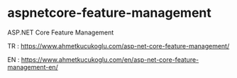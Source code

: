 # aspnetcore-feature-management
ASP.NET Core Feature Management

TR : https://www.ahmetkucukoglu.com/asp-net-core-feature-management/

EN : https://www.ahmetkucukoglu.com/en/asp-net-core-feature-management-en/
